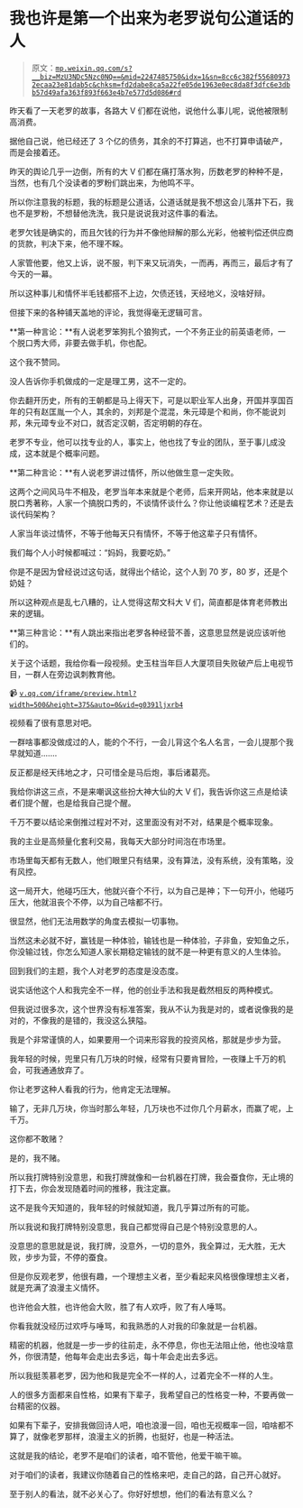 # 我也许是第一个出来为老罗说句公道话的人

> 原文：[`mp.weixin.qq.com/s?__biz=MzU3NDc5Nzc0NQ==&mid=2247485750&idx=1&sn=8cc6c382f556809732ecaa23e81dab5c&chksm=fd2dabe8ca5a22fe05de1963e0ec8da8f3dfc6e3dbb57d49afa363f893f663e4b7e577d5d086#rd`](http://mp.weixin.qq.com/s?__biz=MzU3NDc5Nzc0NQ==&mid=2247485750&idx=1&sn=8cc6c382f556809732ecaa23e81dab5c&chksm=fd2dabe8ca5a22fe05de1963e0ec8da8f3dfc6e3dbb57d49afa363f893f663e4b7e577d5d086#rd)

昨天看了一天老罗的故事，各路大 V 们都在说他，说他什么事儿呢，说他被限制高消费。

据他自己说，他已经还了 3 个亿的债务，其余的不打算逃，也不打算申请破产，而是会接着还。

昨天的舆论几乎一边倒，所有的大 V 们都在痛打落水狗，历数老罗的种种不是，当然，也有几个没读者的罗粉们跳出来，为他鸣不平。

所以你注意我的标题，我的标题是公道话，公道话就是我不想这会儿落井下石，我也不是罗粉，不想替他洗洗，我只是说说我对这件事的看法。

老罗欠钱是确实的，而且欠钱的行为并不像他辩解的那么光彩，他被判偿还供应商的货款，判决下来，他不理不睬。

人家管他要，他又上诉，说不服，判下来又玩消失，一而再，再而三，最后才有了今天的一幕。

所以这种事儿和情怀半毛钱都搭不上边，欠债还钱，天经地义，没啥好辩。

但接下来的各种铺天盖地的评论，我觉得毫无逻辑可言。

**第一种言论：**有人说老罗笨狗扎个狼狗式，一个不务正业的前英语老师，一个脱口秀大师，非要去做手机，你也配。

这个我不赞同。

没人告诉你手机做成的一定是理工男，这不一定的。

你去翻开历史，所有的王朝都是马上得天下，可是以职业军人出身，开国并享国百年的只有赵匡胤一个人，其余的，刘邦是个混混，朱元璋是个和尚，你不能说刘邦，朱元璋专业不对口，就否定汉朝，否定明朝的存在。

老罗不专业，他可以找专业的人，事实上，他也找了专业的团队，至于事儿成没成，这本就是个概率问题。

**第二种言论：**有人说老罗讲过情怀，所以他做生意一定失败。

这两个之间风马牛不相及，老罗当年本来就是个老师，后来开网站，他本来就是以脱口秀著称，人家一个搞脱口秀的，不谈情怀谈什么？你让他谈编程艺术？还是去谈代码架构？

人家当年谈过情怀，不等于他每天只有情怀，不等于他这辈子只有情怀。

我们每个人小时候都喊过：“妈妈，我要吃奶。”

你是不是因为曾经说过这句话，就得出个结论，这个人到 70 岁，80 岁，还是个奶娃？

所以这种观点是乱七八糟的，让人觉得这帮文科大 V 们，简直都是体育老师教出来的逻辑。

**第三种言论：**有人跳出来指出老罗各种经营不善，这意思显然是说应该听他们的。

关于这个话题，我给你看一段视频。史玉柱当年巨人大厦项目失败破产后上电视节目，一群人在旁边讽刺教育他。

📹 [`v.qq.com/iframe/preview.html?width=500&height=375&auto=0&vid=g0391ljxrb4`](https://v.qq.com/iframe/preview.html?width=500&height=375&auto=0&vid=g0391ljxrb4)

视频看了很有意思对吧。

一群啥事都没做成过的人，能的个不行，一会儿背这个名人名言，一会儿提那个我早就知道.......

反正都是经天纬地之才，只可惜全是马后炮，事后诸葛亮。

我给你讲这三点，不是来嘲讽这些扮大神大仙的大 V 们，我告诉你这三点是给读者们提个醒，也是给我自己提个醒。

千万不要以结论来倒推过程对不对，这里面没有对不对，结果是个概率现象。

我的主业是高频量化套利交易，我每天大部分时间泡在市场里。

市场里每天都有无数人，他们眼里只有结果，没有算法，没有系统，没有策略，没有风控。

这一局开大，他碰巧压大，他就兴奋个不行，以为自己是神；下一句开小，他碰巧压大，他就沮丧个不停，以为自己啥都不行。

很显然，他们无法用数学的角度去模拟一切事物。

当然这未必就不好，赢钱是一种体验，输钱也是一种体验，子非鱼，安知鱼之乐，你没输过钱，你怎么知道人家长期稳定输钱的就不是一种更有意义的人生体验。

回到我们的主题，我个人对老罗的态度是没态度。

说实话他这个人和我完全不一样，他的创业手法和我是截然相反的两种模式。

但我说过很多次，这个世界没有标准答案，我从不认为我是对的，或者说像我的是对的，不像我的是错的，我没这么狭隘。

我是个非常谨慎的人，如果要用一个词来形容我的投资风格，那就是步步为营。

我年轻的时候，兜里只有几万块的时候，经常有只要肯冒险，一夜赚上千万的机会，可我通通放弃了。

你让老罗这种人看我的行为，他肯定无法理解。

输了，无非几万块，你当时那么年轻，几万块也不过你几个月薪水，而赢了呢，上千万。

这你都不敢赌？

是的，我不赌。

所以我打牌特别没意思，和我打牌就像和一台机器在打牌，我会蚕食你，无止境的打下去，你会发现随着时间的推移，我注定赢。

这不是我今天知道的，我年轻的时候就知道，我几乎算过所有的可能。

所以我说和我打牌特别没意思，我自己都觉得自己是个特别没意思的人。

没意思的意思就是说，我打牌，没意外，一切的意外，我全算过，无大胜，无大败，步步为营，不停的蚕食。

但是你反观老罗，他很有趣，一个理想主义者，至少看起来风格很像理想主义者，就是充满了浪漫主义情怀。

也许他会大胜，也许他会大败，胜了有人欢呼，败了有人唾骂。

你看我就没经历过欢呼与唾骂，和我熟悉的人对我的印象就是一台机器。

精密的机器，他就是一步一步的往前走，永不停息，你也无法阻止他，他也没啥意外，你很清楚，他每年会走出去多远，每十年会走出去多远。

所以我挺羡慕老罗，因为他和我是完全不一样的人，过着完全不一样的人生。

人的很多方面都来自性格，如果有下辈子，我希望自己的性格变一种，不要再做一台精密的仪器。

如果有下辈子，安排我做回诗人吧，咱也浪漫一回，咱也无视概率一回，咱啥都不算了，就像老罗那样，浪漫主义的折腾，也挺好，也是一种活法。

这就是我的结论，老罗不是咱们的读者，咱不管他，他爱干嘛干嘛。

对于咱们的读者，我建议你随着自己的性格来吧，走自己的路，自己开心就好。

至于别人的看法，就不必关心了。你好好想想，他们的看法有意义么？